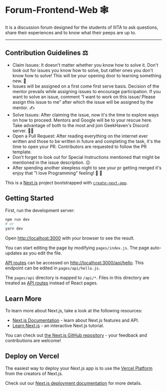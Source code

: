 # Forum-Frontend-Web :spider_web:	

It is a discussion forum designed for the students of IIITA to ask questions, share their experiences and to know what their peeps are up to.
<hr>

## Contribution Guidelines :balance_scale:	
- Claim Issues: It doesn't matter whether you know how to solve it. Don't look out for issues you know how to solve, but rather ones you don't know how to solve! This will be your opening door to learning something new. :muscle:	
- Issues will be assigned on a first come first serve basis. Decision of the mentor prevails while assigning issues to encourage participation. If you want to solve an issue, comment “I want to work on this issue/ Please assign this issue to me” after which the issue will be assigned by the mentor. :writing_hand:	
- Solve Issues: After claiming the issue, now it's the time to explore ways on how to proceed. Mentors and Google will be to your rescue here. Take advantage of both to the most and join GeekHaven's Discord server.	:man_technologist:	
- Open a Pull Request: After reading everything on the internet ever written and those to be written in future and completing the task, it's the time to open your PR. Contributors are requested to follow the PR template. 
- Don't forget to look out for Special Instructions mentioned that might be mentioned in the issue description. :wink:
- After spending another sleepless night to see your pr getting merged it's enjoy that "I love Programming" feeling! :star_struck: :beers: 

This is a [Next.js](https://nextjs.org/) project bootstrapped with [`create-next-app`](https://github.com/vercel/next.js/tree/canary/packages/create-next-app).

## Getting Started

First, run the development server:

```bash
npm run dev
# or
yarn dev
```

Open [http://localhost:3000](http://localhost:3000) with your browser to see the result.

You can start editing the page by modifying `pages/index.js`. The page auto-updates as you edit the file.

[API routes](https://nextjs.org/docs/api-routes/introduction) can be accessed on [http://localhost:3000/api/hello](http://localhost:3000/api/hello). This endpoint can be edited in `pages/api/hello.js`.

The `pages/api` directory is mapped to `/api/*`. Files in this directory are treated as [API routes](https://nextjs.org/docs/api-routes/introduction) instead of React pages.

## Learn More

To learn more about Next.js, take a look at the following resources:

- [Next.js Documentation](https://nextjs.org/docs) - learn about Next.js features and API.
- [Learn Next.js](https://nextjs.org/learn) - an interactive Next.js tutorial.

You can check out [the Next.js GitHub repository](https://github.com/vercel/next.js/) - your feedback and contributions are welcome!

## Deploy on Vercel

The easiest way to deploy your Next.js app is to use the [Vercel Platform](https://vercel.com/new?utm_medium=default-template&filter=next.js&utm_source=create-next-app&utm_campaign=create-next-app-readme) from the creators of Next.js.

Check out our [Next.js deployment documentation](https://nextjs.org/docs/deployment) for more details.
